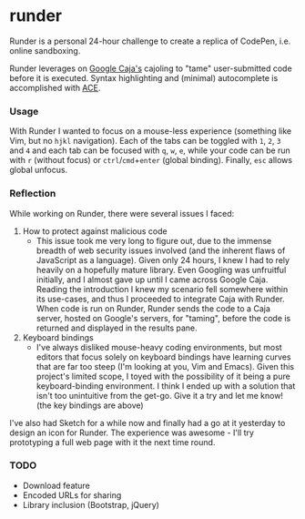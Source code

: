 runder
======

Runder is a personal 24-hour challenge to create a replica of CodePen, i.e. online sandboxing.

Runder leverages on [Google Caja's](https://code.google.com/p/google-caja/) cajoling to "tame" user-submitted code before it is executed. Syntax highlighting and (minimal) autocomplete is accomplished with [ACE](http://ace.c9.io/#nav=about).

### Usage

With Runder I wanted to focus on a mouse-less experience (something like Vim, but no `hjkl` navigation). Each of the tabs can be toggled with `1`, `2`, `3` and `4` and each tab can be focused with `q`, `w`, `e`, while your code can be run with `r` (without focus) or `ctrl`/`cmd`+`enter` (global binding). Finally, `esc` allows global unfocus.

### Reflection

While working on Runder, there were several issues I faced:

1. How to protect against malicious code
	- This issue took me very long to figure out, due to the immense breadth of web security issues involved (and the inherent flaws of JavaScript as a language). Given only 24 hours, I knew I had to rely heavily on a hopefully mature library. Even Googling was unfruitful initially, and I almost gave up until I came across Google Caja. Reading the introduction I knew my scenario fell somewhere within its use-cases, and thus I proceeded to integrate Caja with Runder. When code is run on Runder, Runder sends the code to a Caja server, hosted on Google's servers, for "taming", before the code is returned and displayed in the results pane.
2. Keyboard bindings
	- I've always disliked mouse-heavy coding environments, but most editors that focus solely on keyboard bindings have learning curves that are far too steep (I'm looking at you, Vim and Emacs). Given this project's limited scope, I toyed with the possibility of it being a pure keyboard-binding environment. I think I ended up with a solution that isn't too unintuitive from the get-go. Give it a try and let me know! (the key bindings are above) 

I've also had Sketch for a while now and finally had a go at it yesterday to design an icon for Runder. The experience was awesome - I'll try prototyping a full web page with it the next time round.

### TODO
- Download feature
- Encoded URLs for sharing
- Library inclusion (Bootstrap, jQuery)